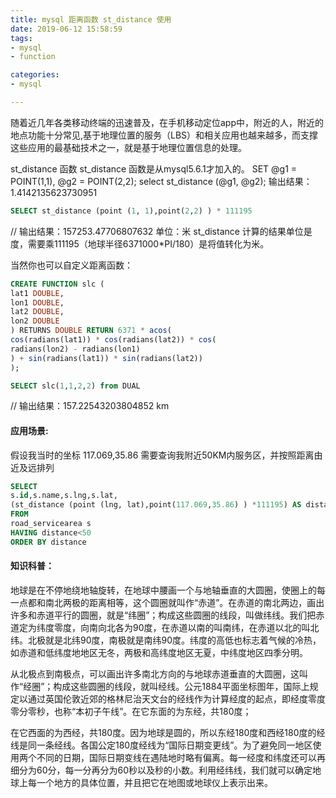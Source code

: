```yaml
---
title: mysql 距离函数 st_distance 使用
date: 2019-06-12 15:58:59
tags:
- mysql
- function

categories:
- mysql

---
```


随着近几年各类移动终端的迅速普及，在手机移动定位app中，附近的人，附近的地点功能十分常见,基于地理位置的服务（LBS）和相关应用也越来越多，而支撑这些应用的最基础技术之一，就是基于地理位置信息的处理。

st_distance 函数 
st_distance 函数是从mysql5.6.1才加入的。 
SET @g1 = POINT(1,1), @g2 = POINT(2,2); 
select st_distance (@g1, @g2); 
输出结果：1.4142135623730951

```sql
SELECT st_distance (point (1, 1),point(2,2) ) * 111195 
```

// 输出结果：157253.47706807632 单位：米 
st_distance 计算的结果单位是度，需要乘111195（地球半径6371000*PI/180）是将值转化为米。

当然你也可以自定义距离函数： 
```sql
CREATE FUNCTION slc ( 
lat1 DOUBLE, 
lon1 DOUBLE, 
lat2 DOUBLE, 
lon2 DOUBLE 
) RETURNS DOUBLE RETURN 6371 * acos( 
cos(radians(lat1)) * cos(radians(lat2)) * cos( 
radians(lon2) - radians(lon1) 
) + sin(radians(lat1)) * sin(radians(lat2)) 
);

SELECT slc(1,1,2,2) from DUAL 
```
// 输出结果：157.22543203804852 km

#### 应用场景: 

假设我当时的坐标 117.069,35.86 需要查询我附近50KM内服务区，并按照距离由近及远排列 

```sql
SELECT 
s.id,s.name,s.lng,s.lat, 
(st_distance (point (lng, lat),point(117.069,35.86) ) *111195) AS distance 
FROM 
road_servicearea s 
HAVING distance<50 
ORDER BY distance
```
#### 知识科普： 

地球是在不停地绕地轴旋转，在地球中腰画一个与地轴垂直的大圆圈，使圈上的每一点都和南北两极的距离相等，这个圆圈就叫作“赤道”。在赤道的南北两边，画出许多和赤道平行的圆圈，就是“纬圈”；构成这些圆圈的线段，叫做纬线。我们把赤道定为纬度零度，向南向北各为90度，在赤道以南的叫南纬，在赤道以北的叫北纬。北极就是北纬90度，南极就是南纬90度。纬度的高低也标志着气候的冷热，如赤道和低纬度地地区无冬，两极和高纬度地区无夏，中纬度地区四季分明。

从北极点到南极点，可以画出许多南北方向的与地球赤道垂直的大圆圈，这叫作“经圈”；构成这些圆圈的线段，就叫经线。公元1884平面坐标图年，国际上规定以通过英国伦敦近郊的格林尼治天文台的经线作为计算经度的起点，即经度零度零分零秒，也称“本初子午线”。在它东面的为东经，共180度； 

在它西面的为西经，共180度。因为地球是圆的，所以东经180度和西经180度的经线是同一条经线。各国公定180度经线为“国际日期变更线”。为了避免同一地区使用两个不同的日期，国际日期变线在遇陆地时略有偏离。每一经度和纬度还可以再细分为60分，每一分再分为60秒以及秒的小数。利用经纬线，我们就可以确定地球上每一个地方的具体位置，并且把它在地图或地球仪上表示出来。
